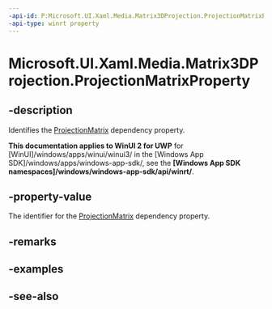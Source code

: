 ```yaml
---
-api-id: P:Microsoft.UI.Xaml.Media.Matrix3DProjection.ProjectionMatrixProperty
-api-type: winrt property
---
```


<!-- Property syntax
public Windows.UI.Xaml.DependencyProperty ProjectionMatrixProperty { get; }
-->

# Microsoft.UI.Xaml.Media.Matrix3DProjection.ProjectionMatrixProperty

## -description
Identifies the [ProjectionMatrix](matrix3dprojection_projectionmatrix.md) dependency property.

**This documentation applies to WinUI 2 for UWP** for [WinUI]/windows/apps/winui/winui3/ in the [Windows App SDK]/windows/apps/windows-app-sdk/, see the **[Windows App SDK namespaces]/windows/windows-app-sdk/api/winrt/**.

## -property-value
The identifier for the [ProjectionMatrix](matrix3dprojection_projectionmatrix.md) dependency property.

## -remarks

## -examples

## -see-also

